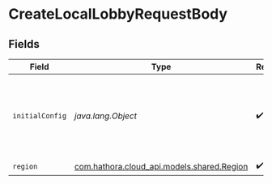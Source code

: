 # CreateLocalLobbyRequestBody


## Fields

| Field                                                                       | Type                                                                        | Required                                                                    | Description                                                                 |
| --------------------------------------------------------------------------- | --------------------------------------------------------------------------- | --------------------------------------------------------------------------- | --------------------------------------------------------------------------- |
| `initialConfig`                                                             | *java.lang.Object*                                                          | :heavy_check_mark:                                                          | User input to initialize the game state. Object must be smaller than 64KB.  |
| `region`                                                                    | [com.hathora.cloud_api.models.shared.Region](../../models/shared/Region.md) | :heavy_check_mark:                                                          | N/A                                                                         |